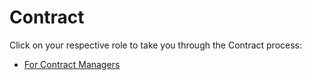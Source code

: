 # Contract

Click on your respective role to take you through the Contract process:

- [For Contract Managers](ContractCM.md)